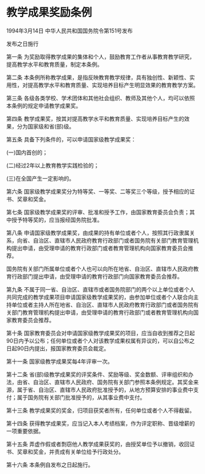 # 教学成果奖励条例

1994年3月14日 中华人民共和国国务院令第151号发布

发布之日施行

<!-- INFO END -->

第一条 为奖励取得教学成果的集体和个人，鼓励教育工作者从事教育教学研究，提高教学水平和教育质量，制定本条例。

第二条 本条例所称教学成果，是指反映教育教学规律，具有独创性、新颖性、实用性，对提高教学水平和教育质量、实现培养目标产生明显效果的教育教学方案。

第三条 各级各类学校、学术团体和其他社会组织、教师及其他个人，均可以依照本条例的规定申请教学成果奖。

第四条 教学成果奖，按其对提高教学水平和教育质量、实现培养目标产生的效果，分为国家级和省(部)级。

第五条 具备下列条件的，可以申请国家级教学成果奖：

(一)国内首创的；

(二)经过2年以上教育教学实践检验的；

(三)在全国产生一定影响的。

第六条 国家级教学成果奖分为特等奖、一等奖、二等奖三个等级，授予相应的证书、奖章和奖金。

第七条 国家级教学成果奖的评审、批准和授予工作，由国家教育委员会负责；其中授予特等奖的，应当报经国务院批准。

第八条 申请国家级教学成果奖，由成果的持有单位或者个人，按照其行政隶属关系，向省、自治区、直辖市人民政府教育行政部门或者国务院有关部门教育管理机构提出申请，由受理申请的教育行政部门或者教育管理机构向国家教育委员会推荐。

国务院有关部门所属单位或者个人也可以向所在地省、自治区、直辖市人民政府教育行政部门提出申请，由受理申请的教育行政部门向国家教育委员会推荐。

第九条 不属于同一省、自治区、直辖市或者国务院部门的两个以上单位或者个人共同完成的教学成果项目申请国家级教学成果奖的，由参加单位或者个人联合向主持单位或者主持人所在地省、自治区、直辖市人民政府教育行政部门或者国务院有关部门教育管理机构提出申请，由受理申请的教育行政部门或者教育管理机构向国家教育委员会推荐。

第十条 国家教育委员会对申请国家级教学成果奖的项目，应当自收到推荐之日起90日内予以公布；任何单位或者个人对该教学成果权属有异议的，可以自公布之日起90日内提出，报国家教育委员会裁定。

第十一条 国家级教学成果奖每4年评审一次。

第十二条 省(部)级教学成果奖的评奖条件、奖励等级、奖金数额、评审组织和办法，由省、自治区、直辖市人民政府、国务院有关部门参照本条例规定。其奖金来源，属于省、自治区、直辖市人民政府批准授予的，从地方预算安排的事业费中支付；属于国务院有关部门批准授予的，从其事业费中支付。

第十三条 教学成果奖的奖金，归项目获奖者所有，任何单位或者个人不得截留。

第十四条 获得教学成果奖，应当记入本人考绩档案，作为评定职称、晋级增薪的一项重要依据。

第十五条 弄虚作假或者剽窃他人教学成果获奖的，由授奖单位予以撤销，收回证书、奖章和奖金，并责成有关单位给予行政处分。

第十六条 本条例自发布之日起施行。

